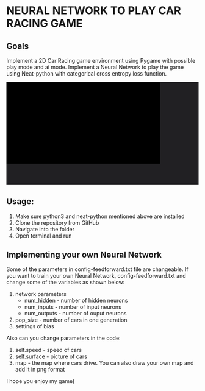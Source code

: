 # NEURAL NETWORK TO PLAY CAR RACING GAME

## Goals

Implement a 2D Car Racing game environment using Pygame with possible play mode and ai mode.
Implement a Neural Network to play the game using Neat-python with categorical cross entropy loss function.

![Preview](preview.gif)
## Usage:
1) Make sure python3 and neat-python mentioned above are installed
2) Clone the repository from GitHub
3) Navigate into the folder
4) Open terminal and run

## Implementing your own Neural Network

Some of the parameters in config-feedforward.txt file are changeable. If you want to train your own Neural Network, config-feedforward.txt and change some of the variables as shown below:
1) network parameters
    - num_hidden - number of hidden neurons
    - num_inputs - number of input neurons
    - num_outputs - number of ouput neurons
2) pop_size - number of cars in one generation
3) settings of bias

Also can you change parameters in the code:
1) self.speed - speed of cars
2) self.surface - picture of cars
3) map - the map where cars drive. You can also draw your own map and add it in png format

I hope you enjoy my game)


